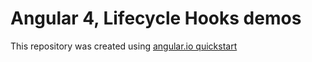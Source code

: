 # Angular 4, Lifecycle Hooks demos
This repository was created using [angular.io quickstart](https://angular.io/docs/ts/latest/quickstart.html)